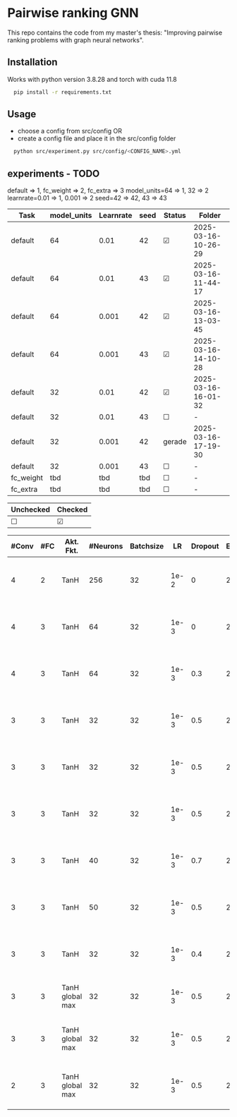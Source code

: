 # Pairwise ranking GNN
This repo contains the code from my master's thesis: "Improving pairwise ranking problems with graph neural networks".

## Installation
Works with python version 3.8.28 and torch with cuda 11.8
```bash
  pip install -r requirements.txt
```

## Usage
- choose a config from src/config OR
- create a config file and place it in the src/config folder
```bash
  python src/experiment.py src/config/<CONFIG_NAME>.yml
```

## experiments - TODO
default => 1, fc_weight => 2, fc_extra => 3
model_units=64 => 1, 32 => 2
learnrate=0.01 => 1, 0.001 => 2
seed=42 => 42, 43 => 43

| Task      | model_units | Learnrate | seed | Status  | Folder            |
|---------|--------------|-----------|------|--------|---------------|
| default   | 64          | 0.01      | 42 | &#9745; | 2025-03-16-10-26-29 |
| default   | 64          | 0.01      | 43 | &#9745; | 2025-03-16-11-44-17 |
| default   | 64          | 0.001     | 42 | &#9745; | 2025-03-16-13-03-45 |
| default   | 64          | 0.001     | 43 | &#9745; | 2025-03-16-14-10-28 |
| default   | 32          | 0.01      | 42 | &#9745; | 2025-03-16-16-01-32 |
| default   | 32          | 0.01      | 43 | &#9744; | - |
| default   | 32          | 0.001     | 42 | gerade | 2025-03-16-17-19-30 |
| default   | 32          | 0.001     | 43 | &#9744; | - |
| fc_weight | tbd         | tbd     | tbd   | &#9744; | - |
| fc_extra  | tbd         | tbd     | tbd   | &#9744; | - |

| Unchecked | Checked |
| --------- | ------- |
| &#9744;   | &#9745; |

| #Conv | #FC | Akt. Fkt. | #Neurons | Batchsize      | LR   | Dropout | Epochen | Ordner              | Ergebnis     |
|-------|-----|-----------|----------|----------------|------|---------|---------|---------------------|--------------|
| 4     | 2   | TanH      | 256      | 32             | 1e-2 | 0       | 201     | 2025-03-29-11-55-10 | nein         |
| 4     | 3   | TanH      | 64       | 32             | 1e-3 | 0       | 201     | 2025-03-29-12-30-39 | nein         |
| 4     | 3   | TanH      | 64       | 32             | 1e-3 | 0.3     | 201     | 2025-03-29-12-54-18 | nein         |
| 3     | 3   | TanH      | 32       | 32             | 1e-3 | 0.5     | 201     | 2025-03-29-13-54-55 | kinda        |
| 3     | 3   | TanH      | 32       | 32             | 1e-3 | 0.5     | 201     | 2025-03-29-14-51-57 | kinda        |
| 3     | 3   | TanH      | 32       | 32             | 1e-3 | 0.5     | 201     | 2025-03-29-15-39-44 | yes          | 
| 3     | 3   | TanH      | 40       | 32             | 1e-3 | 0.7     | 201     | 2025-03-29-17-47-08 | eher weniger | 
| 3     | 3   | TanH      | 50       | 32             | 1e-3 | 0.5     | 201     | 2025-03-29-19-34-38 | eher weniger |
| 3     | 3   | TanH      | 32       | 32             | 1e-3 | 0.4     | 201     | 2025-03-30-19-37-57 | nein         |
| 3     | 3   | TanH     global max | 32       | 32   | 1e-3 | 0.5     | 201     | 2025-03-30-20-55    |              |
| 3     | 3   | TanH     global max | 32       | 32   | 1e-3 | 0.5     | 201     | 2025-03-30-20-56-29 |              |vorbereitet
| 2     | 3   | TanH     global max | 32       | 32   | 1e-3 | 0.5     | 201     | 2025-03-30-22-36-03 | weniger      |vorbereitet
